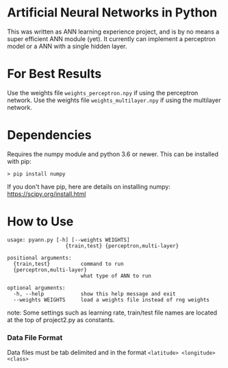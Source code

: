 Artificial Neural Networks in Python
===

This was written as ANN learning experience project, and is by no means a super efficient ANN module (yet).
It currently can implement a perceptron model or a ANN with a single hidden layer.

# For Best Results

Use the weights file `weights_perceptron.npy` if using the perceptron network.
Use the weights file `weights_multilayer.npy` if using the multilayer network.

# Dependencies
Requires the numpy module and python 3.6 or newer. This can be installed with pip:

```
> pip install numpy
```

If you don't have pip, here are details on installing numpy: https://scipy.org/install.html

# How to Use
```
usage: pyann.py [-h] [--weights WEIGHTS]
                   {train,test} {perceptron,multi-layer}

positional arguments:
  {train,test}          command to run
  {perceptron,multi-layer}
                        what type of ANN to run

optional arguments:
  -h, --help            show this help message and exit
  --weights WEIGHTS     load a weights file instead of rng weights

```
note: Some settings such as learning rate, train/test file names are located at the top of project2.py as constants.

### Data File Format

Data files must be tab delimited and in the format `<latitude> <longitude> <class>`
